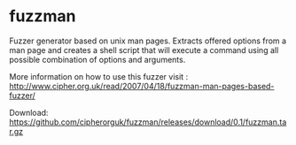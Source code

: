 # fuzzman
Fuzzer generator based on unix man pages. Extracts offered options from a man page and creates a shell script that will execute a command using all possible combination of options and arguments.

More information on how to use this fuzzer visit : http://www.cipher.org.uk/read/2007/04/18/fuzzman-man-pages-based-fuzzer/

Download: https://github.com/cipherorguk/fuzzman/releases/download/0.1/fuzzman.tar.gz
